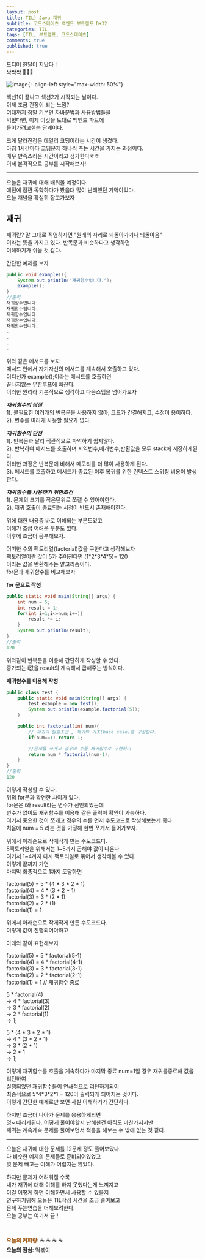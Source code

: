 ```yaml
---
layout: post
title: TIL) Java 재귀
subtitle: 코드스테이츠 백엔드 부트캠프 D+32
categories: TIL
tags: [TIL, 부트캠프, 코드스테이츠]
comments: true
published: true
---
```


드디어 한달이 지났다 !  
짝짝짝 👏👏👏

![image](https://lh3.googleusercontent.com/drive-viewer/AJc5JmQeX1POfn7yX2Jk8OAwAoaCI4kgoDyAoO-5FnORH7RY-Nv2jmEZW92vBxWxap2ruRc2NGRfQgU=w3024-h1728){: .align-left style="max-width: 50%"}

섹션1이 끝나고 섹션2가 시작되는 날이다.  
이제 조금 긴장이 되는 느낌?  
여태까지 정말 기본인 자바문법과 사용방법들을  
익혔다면, 이제 이것을 토대로 백엔드 파트에  
들어가려고한는 단계이다.

크게 달라진점은 데일리 코딩이라는 시간이 생겼다.  
아침 1시간마다 코딩문제 하나씩 푸는 시간을 가지는 과정이다.  
매우 만족스러운 시간이라고 생가한다ㅎㅎ  
이제 본격적으로 공부를 시작해보자!

---

오늘은 재귀에 대해 배워볼 예정이다.  
예전에 잠깐 독학하다가 봤을대 많이 난해했던 기억이있다.  
오늘 개념을 확실히 잡고가보자

## **재귀**

재귀란? 말 그대로 직영하자면 "원래의 자리로 되돌아가거나 되돌아옴"  
이라는 뜻을 가지고 있다. 반목문과 비슷하다고 생각하면  
이해하기가 쉬울 것 같다.  

간단한 예제를 보자

```java
public void example(){
    System.out.println("재귀함수입니다.");
    example();
}
//출력
재귀함수입니다.
재귀함수입니다.
재귀함수입니다.
재귀함수입니다.
재귀함수입니다.
.
.
.
.
```

위와 같은 메서드를 보자  
메서드 안에서 자기자신의 메서드를 계속해서 호출하고 있다.  
어디선가 example();이라는 메서드를 호출하면  
끝나지않는 무한루프에 빠진다.  
이러한 원리라 기본적으로 생각하고 다음스텝을 넘어가보자

_**재귀함수의 장점**_  
1). 불필요한 여러개의 반복문을 사용하지 않아, 코드가 간결해지고, 수정이 용이하다.  
2). 변수를 여러개 사용할 필요가 없다.

_**재귀함수의 단점**_  
1). 반복문과 달리 직관적으로 파악하기 쉽지않다.  
2). 반복하여 메서드를 호출하며 지역변수,매개변수,반환값을 모두 stack에 저장하게된다.  
이러한 과정은 반복문에 비해서 메모리를 더 많이 사용하게 된다.  
3). 메서드를 호출하고 메서드가 종료된 이후 복귀를 위한 컨텍스트 스위칭 비용이 발생한다.

**_재귀함수를 사용하기 위한조건_**  
1). 문제의 크기를 작은단위로 쪼갤 수 있어야한다.  
2). 재귀 호출이 종료되는 시점이 반드시 존재해야한다.

위에 대한 내용중 바로 이해되는 부분도있고  
이해가 조금 어려운 부분도 있다.  
이후에 조금더 공부해보자.

어떠한 수의 팩토리얼(factorial)값을 구한다고 생각해보자  
팩토리얼이란 값이 5가 주어진다면 (1\*2\*3\*4\*5)= 120  
이라는 값을 반환해주는 알고리즘이다.  
for문과 재귀함수를 비교해보자

**for 문으로 작성**

```java
public static void main(String[] args) {
    int num = 5;
    int result = 1;
    for(int i=1;i<=num;i++){
        result *= i;
    }
    System.out.println(result);
}
//출력
120
```

위와같이 반복문을 이용해 간단하게 작성할 수 있다.   
증가되는 i값을 result의 계속해서 곱해주는 방식이다.

**재귀함수를 이용해 작성**

```java
public class test {
    public static void main(String[] args) {
        test example = new test();
        System.out.println(example.factorial(5));
    }

    public int factorial(int num){
        // 재귀의 탈출조건 , 재귀의 기초(base case)를 구성한다.
        if(num==1) return 1;

        //문제를 쪼개고 경우의 수를 재귀함수로 구현하기
        return num * factorial(num-1);
    }
}
//출력
120
```

이렇게 작성할 수 있다.  
위의 for문과 확연한 차이가 있다.  
for문은 i와 result라는 변수가 선언되었는데  
변수가 없이도 재귀함수를 이용해 같은 출력이 확인이 가능하다.  
여기서 중요한 것이 쪼개고 경우의 수를 먼저 수도코드로 작성해보는게 좋다.  
처음에 num = 5 라는 것을 가정해 한번 쪼개서 들어가보자.

위에서 아래순으로 작게작게 만든 수도코드다.  
5팩토리얼을 위해서는 1~5까지 곱해야 값이 나온다  
여기서 1~4까지 다시 팩토리얼로 묶어서 생각해볼 수 있다.  
이렇게 끝까지 가면  
마지막 최종적으로 1까지 도달하면

factorial(5) = 5 \* (4 \* 3 \* 2 \* 1)  
factorial(4) = 4 \* (3 \* 2 \* 1)  
factorial(3) = 3 \* (2 \* 1)  
factorial(2) = 2 \* (1)  
factorial(1) = 1  

위에서 아래순으로 작게작게 만든 수도코드다.  
이렇게 값이 진행되어야하고

아래와 같이 표현해보자

factorial(5) = 5 \* factorial(5-1)  
factorial(4) = 4 \* factorial(4-1)  
factorial(3) = 3 \* factorial(3-1)  
factorial(2) = 2 \* factorial(2-1)   
factorial(1) = 1 // 재귀함수 종료

5 \* factorial(4)  
-> 4 \* factorial(3)  
-> 3 \* factorial(2)  
-> 2 \* factorial(1)  
-> 1;

5 \* (4 \* 3 \* 2 \* 1)  
-> 4 \* (3 \* 2 \* 1)  
-> 3 \* (2 \* 1)  
-> 2 \* 1  
-> 1;

이렇게 재귀함수를 호출을 계속하다가 
마지막 종료 num=1일 경우 재귀를종료해 값을 리턴하여  
실행되었던 재귀함수들이 연쇄적으로 리턴하게되어  
최종적으로 5\*4\*3\*2\*1 = 120이 출력되게 되어지는 것이다.  
이렇게 간단한 예제로만 보면 사실 이해하기가 간단하다.

하지만 조금더 나아가 문제를 응용하게되면  
멍~ 때리게된다. 어떻게 풀어야할지 난해한건 아직도 마찬가지지만  
재귀는 계속계속 문제를 풀어보면서 적응을 해보는 수 밖에 없는 것 같다.

---

오늘은 재귀에 대한 문제를 12문제 정도 풀어보았다.  
다 비슷한 예제의 문제들로 준비되어있었고  
몇 문제 빼고는 이해가 어렵지는 않았다.

하지만 문제가 어려워질 수록  
내가 재귀에 대해 이해를 하지 못했다는게 느껴지고  
이걸 어떻게 하면 이해하면서 사용할 수 있을지  
연구하기위해 오늘은 TIL작성 시간을 조금 줄여보고  
문제 푸는연습을 더해보려한다.  
오늘 공부는 여기서 끝!!

<br/>

<span style="color:#994C00">**오늘의 커피량**</span>: ☕️ ☕️ ☕️ ☕️️️️  
**오늘의 점심**: 떡볶이